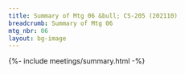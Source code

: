 ```yaml
---
title: Summary of Mtg 06 &bull; CS-205 (202110)
breadcrumb: Summary of Mtg 06
mtg_nbr: 06
layout: bg-image
---
```


{%- include meetings/summary.html -%}
